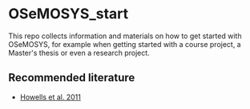 # OSeMOSYS_start
This repo collects information and materials on how to get started with OSeMOSYS, for example when getting started with a course project, a Master's thesis or even a research project.

## Recommended literature
- [Howells et al. 2011](https://doi.org/10.1016/j.enpol.2011.06.033)
